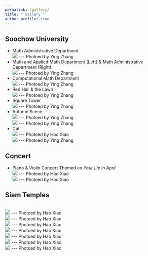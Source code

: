 ```yaml
---
permalink: /gallery/
title: "`Gallery`"
author_profile: true
---
```


## Soochow University
* Math Administrative Department
<br/><img src='/images/math1.jpeg'>
--- Photoed by Ying Zhang
* Math and Applied Math Department (Left) & Math Administrative Department (Right)
<br/><img src='/images/math3.jpeg'>
--- Photoed by Ying Zhang
* Computational Math Department
<br/><img src='/images/math2.jpeg'>
--- Photoed by Ying Zhang
* Red Hall & the Lawn
<br/><img src='/images/red.jpeg'>
--- Photoed by Ying Zhang
* Square Tower
<br/><img src='/images/tower.jpeg'>
--- Photoed by Ying Zhang
* Autumn Scene
<br/><img src='/images/scene1.jpeg'>
--- Photoed by Ying Zhang
<br/><img src='/images/scene2.jpeg'>
--- Photoed by Ying Zhang
* Cat
<br/><img src='/images/cat1.jpeg'>
--- Photoed by Hao Xiao
<br/><img src='/images/cat2.jpeg'>
--- Photoed by Ying Zhang

## Concert
* Piano & Violin Concert Themed on _Your Lie in April_
<br/><img src='/images/lie1.jpeg'>
--- Photoed by Hao Xiao
<br/><img src='/images/lie2.jpeg'>
--- Photoed by Hao Xiao

## Siam Temples
<br/><img src='/images/siam2.jpeg'>
--- Photoed by Hao Xiao
<br/><img src='/images/siam1.jpeg'>
--- Photoed by Hao Xiao
<br/><img src='/images/siam3.jpeg'>
--- Photoed by Hao Xiao
<br/><img src='/images/siam7.jpeg'>
--- Photoed by Hao Xiao
<br/><img src='/images/siam6.jpeg'>
--- Photoed by Hao Xiao
<br/><img src='/images/siam5.jpeg'>
--- Photoed by Hao Xiao
<br/><img src='/images/siam4.jpeg'>
--- Photoed by Hao Xiao


